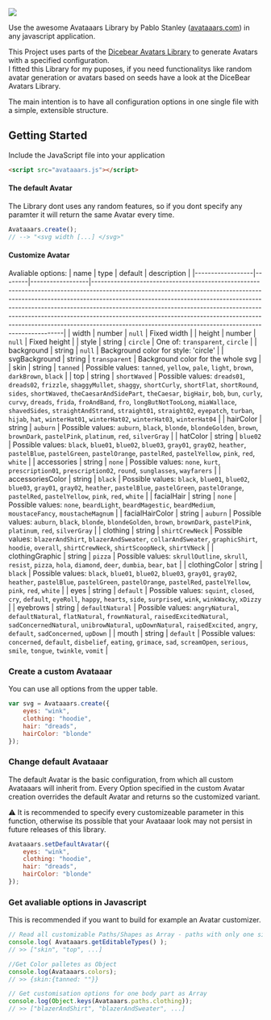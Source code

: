 <img src="https://github.com/HB0N0/AvataaarsJs/raw/main/header_img.png"></img>
   
   
Use the awesome Avataaars Library by Pablo Stanley ([avataaars.com](https://avataaars.com/)) in any javascript application.   
   
This Project uses parts of the [Dicebear Avatars Library](https://github.com/DiceBear/avatars) to generate Avatars with a specified configuration.    
I fitted this Library for my puposes, if you need functionalitys like random avatar generation or avatars based on seeds have a look at the DiceBear Avatars Library. 
    
The main intention is to have all configuration options in one single file with a simple, extensible structure.

## Getting Started
Include the JavaScript file into your application
```html
<script src="avataaars.js"></script>
```
#### The default Avatar
The Library dont uses any random features, so if you dont specify any paramter it will return the same Avatar every time.
```javascript
Avataaars.create();
// --> "<svg width [...] </svg>"
```
#### Customize Avatar
Avaliable options:
| name             | type   | default          | description                                                                                                                                                                                                                                                                                                                                                                                                                                                               |
|------------------|--------|------------------|---------------------------------------------------------------------------------------------------------------------------------------------------------------------------------------------------------------------------------------------------------------------------------------------------------------------------------------------------------------------------------------------------------------------------------------------------------------------------|
| width            | number | `null`           | Fixed width                                                                                                                                                                                                                                                                                                                                                                                                                                                               |
| height           | number | `null`           | Fixed height                                                                                                                                                                                                                                                                                                                                                                                                                                                              |
| style            | string | `circle`         | One of: `transparent`, `circle`                                                                                                                                                                                                                                                                                                                                                                                                                                           |
| background       | string | `null`           | Background color for style: 'circle'                                                                                                                                                                                                                                                                                                                                                                                                                                      |
| svgBackground    | string | `transparent`    | Background color for the whole svg                                                                                                                                                                                                                                                                                                                                                                                                                                        |
| skin             | string | `tanned`         | Possible values: `tanned`, `yellow`, `pale`, `light`, `brown`, `darkBrown`, `black`                                                                                                                                                                                                                                                                                                                                                                                       |
| top              | string | `shortWaved`     | Possible values: `dreads01`, `dreads02`, `frizzle`, `shaggyMullet`, `shaggy`, `shortCurly`, `shortFlat`, `shortRound`, `sides`, `shortWaved`, `theCaesarAndSidePart`, `theCaesar`, `bigHair`, `bob`, `bun`, `curly`, `curvy`, `dreads`, `frida`, `froAndBand`, `fro`, `longButNotTooLong`, `miaWallace`, `shavedSides`, `straightAndStrand`, `straight01`, `straight02`, `eyepatch`, `turban`, `hijab`, `hat`, `winterHat01`, `winterHat02`, `winterHat03`, `winterHat04` |
| hairColor        | string | `auburn`         | Possible values: `auburn`, `black`, `blonde`, `blondeGolden`, `brown`, `brownDark`, `pastelPink`, `platinum`, `red`, `silverGray`                                                                                                                                                                                                                                                                                                                                         |
| hatColor         | string | `blue02`         | Possible values: `black`, `blue01`, `blue02`, `blue03`, `gray01`, `gray02`, `heather`, `pastelBlue`, `pastelGreen`, `pastelOrange`, `pastelRed`, `pastelYellow`, `pink`, `red`, `white`                                                                                                                                                                                                                                                                                   |
| accessories      | string | `none`           | Possible values: `none`, `kurt`, `prescription01`, `prescription02`, `round`, `sunglasses`, `wayfarers`                                                                                                                                                                                                                                                                                                                                                                   |
| accessoriesColor | string | `black`          | Possible values: `black`, `blue01`, `blue02`, `blue03`, `gray01`, `gray02`, `heather`, `pastelBlue`, `pastelGreen`, `pastelOrange`, `pastelRed`, `pastelYellow`, `pink`, `red`, `white`                                                                                                                                                                                                                                                                                   |
| facialHair       | string | `none`           | Possible values: `none`, `beardLight`, `beardMagestic`, `beardMedium`, `moustaceFancy`, `moustacheMagnum`                                                                                                                                                                                                                                                                                                                                                                 |
| facialHairColor  | string | `auburn`         | Possible values: `auburn`, `black`, `blonde`, `blondeGolden`, `brown`, `brownDark`, `pastelPink`, `platinum`, `red`, `silverGray`                                                                                                                                                                                                                                                                                                                                         |
| clothing         | string | `shirtCrewNeck`  | Possible values: `blazerAndShirt`, `blazerAndSweater`, `collarAndSweater`, `graphicShirt`, `hoodie`, `overall`, `shirtCrewNeck`, `shirtScoopNeck`, `shirtVNeck`                                                                                                                                                                                                                                                                                                           |
| clothingGraphic  | string | `pizza`          | Possible values: `skrullOutline`, `skrull`, `resist`, `pizza`, `hola`, `diamond`, `deer`, `dumbia`, `bear`, `bat`                                                                                                                                                                                                                                                                                                                                                         |
| clothingColor    | string | `black`          | Possible values: `black`, `blue01`, `blue02`, `blue03`, `gray01`, `gray02`, `heather`, `pastelBlue`, `pastelGreen`, `pastelOrange`, `pastelRed`, `pastelYellow`, `pink`, `red`, `white`                                                                                                                                                                                                                                                                                   |
| eyes             | string | `default`        | Possible values: `squint`, `closed`, `cry`, `default`, `eyeRoll`, `happy`, `hearts`, `side`, `surprised`, `wink`, `winkWacky`, `xDizzy`                                                                                                                                                                                                                                                                                                                                   |
| eyebrows         | string | `defaultNatural` | Possible values: `angryNatural`, `defaultNatural`, `flatNatural`, `frownNatural`, `raisedExcitedNatural`, `sadConcernedNatural`, `unibrowNatural`, `upDownNatural`, `raisedExcited`, `angry`, `default`, `sadConcerned`, `upDown`                                                                                                                                                                                                                                         |
| mouth            | string | `default`        | Possible values: `concerned`, `default`, `disbelief`, `eating`, `grimace`, `sad`, `screamOpen`, `serious`, `smile`, `tongue`, `twinkle`, `vomit`                                                                                                                                                                                                                                                                                                                          |   


### Create a custom Avataaar
You can use all options from the upper table.   
```javascript
var svg = Avataaars.create({
    eyes: "wink",
    clothing: "hoodie",
    hair: "dreads",
    hairColor: "blonde"
});
```

### Change default Avataaar
The default Avatar is the basic configuration, from which all custom Avataaars will inherit from. Every Option specified in the custom Avatar creation overrides the default Avatar and returns so the customized variant.  
   
⚠️ It is recommended to specify every customizeable parameter in this function, otherwise its possible that your Avataaar look may not persist in future releases of this library.
```javascript
Avataaars.setDefaultAvatar({
    eyes: "wink",
    clothing: "hoodie",
    hair: "dreads",
    hairColor: "blonde"
});
```

### Get avaliable options in Javascript
This is recommended if you want to build for example an Avatar customizer.
```javascript
// Read all customizable Paths/Shapes as Array - paths with only one single option are not included
console.log( Avataaars.getEditableTypes() );
// >> ["skin", "top", ...]

//Get Color palletes as Object
console.log(Avataaars.colors);
// >> {skin:{tanned: ""}}

// Get customisation options for one body part as Array
console.log(Object.keys(Avataaars.paths.clothing));
// >> ["blazerAndShirt", "blazerAndSweater", ...]
```   

